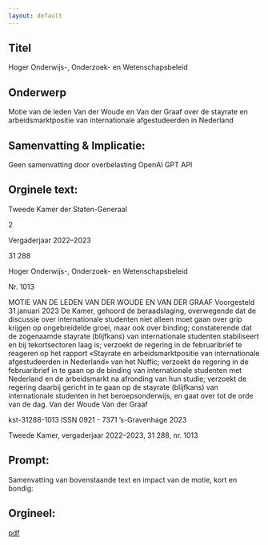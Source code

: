 ```yaml
---
layout: default
---
```

## Titel
Hoger Onderwijs-, Onderzoek- en Wetenschapsbeleid
## Onderwerp
Motie van de leden Van der Woude en Van der Graaf over de stayrate en arbeidsmarktpositie van internationale afgestudeerden in Nederland 
## Samenvatting & Implicatie:
Geen samenvatting door overbelasting OpenAI GPT API
## Orginele text:


Tweede Kamer der Staten-Generaal

2

Vergaderjaar 2022–2023

31 288

Hoger Onderwijs-, Onderzoek- en
Wetenschapsbeleid

Nr. 1013

MOTIE VAN DE LEDEN VAN DER WOUDE EN VAN DER GRAAF
Voorgesteld 31 januari 2023
De Kamer,
gehoord de beraadslaging,
overwegende dat de discussie over internationale studenten niet alleen
moet gaan over grip krijgen op ongebreidelde groei, maar ook over
binding;
constaterende dat de zogenaamde stayrate (blijfkans) van internationale
studenten stabiliseert en bij tekortsectoren laag is;
verzoekt de regering in de februaribrief te reageren op het rapport
«Stayrate en arbeidsmarktpositie van internationale afgestudeerden in
Nederland» van het Nuffic;
verzoekt de regering in de februaribrief in te gaan op de binding van
internationale studenten met Nederland en de arbeidsmarkt na afronding
van hun studie;
verzoekt de regering daarbij gericht in te gaan op de stayrate (blijfkans)
van internationale studenten in het beroepsonderwijs,
en gaat over tot de orde van de dag.
Van der Woude
Van der Graaf

kst-31288-1013
ISSN 0921 - 7371
’s-Gravenhage 2023

Tweede Kamer, vergaderjaar 2022–2023, 31 288, nr. 1013


## Prompt:
Samenvatting van bovenstaande text en impact van de motie, kort en bondig:

## Orgineel:
[pdf](https://gegevensmagazijn.tweedekamer.nl/OData/v4/2.0/Document(2ab28465-d924-4da2-9f58-02ad40589cc0)/resource)
